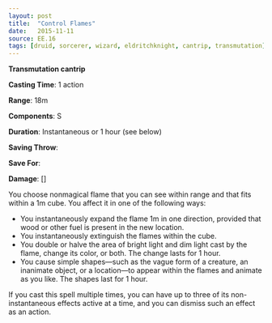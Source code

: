 ```yaml
---
layout: post
title:  "Control Flames"
date:   2015-11-11
source: EE.16
tags: [druid, sorcerer, wizard, eldritchknight, cantrip, transmutation]
---
```


**Transmutation cantrip**

**Casting Time**: 1 action

**Range**: 18m

**Components**: S

**Duration**: Instantaneous or 1 hour (see below)

**Saving Throw**:

**Save For**:

**Damage**: []

You choose nonmagical flame that you can see within range and that fits within a 1m cube. You affect it in one of the following ways:

* You instantaneously expand the flame 1m in one direction, provided that wood or other fuel is present in the new location.
* You instantaneously extinguish the flames within the cube.
* You double or halve the area of bright light and dim light cast by the flame, change its color, or both. The change lasts for 1 hour.
* You cause simple shapes—such as the vague form of a creature, an inanimate object, or a location—to appear within the flames and animate as you like. The shapes last for 1 hour.

If you cast this spell multiple times, you can have up to three of its non-instantaneous effects active at a time, and you can dismiss such an effect as an action.
